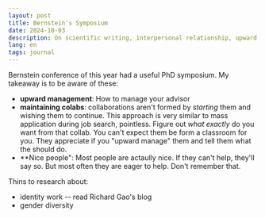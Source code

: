 ```yaml
---
layout: post
title: Bernstein's Symposium
date: 2024-10-03
description: On scientific writing, interpersonal relationship, upward management, and other things
lang: en
tags: journal
---
```


Bernstein conference of this year had a useful PhD symposium. My takeaway is to be aware of these:

- **upward management**: How to manage your advisor
- **maintaining colabs**: collaborations aren't formed by *starting* them and wishing them to continue. This approach is very similar to mass application during job search, pointless. Figure out *what exactly* do you want from that collab. You can't expect them be form a classroom for you. They appreciate if you "upward manage" them and tell them what the should do.
- **Nice people": Most people are actaully nice. If they can't help, they'll say so. But most often they are eager to help. Don't remember that.

Thins to research about:
- identity work -- read Richard Gao's blog
- gender diversity 
